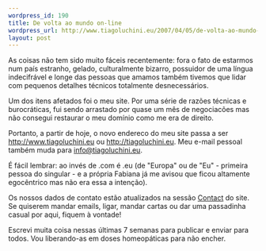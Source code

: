 ```yaml
--- 
wordpress_id: 190
title: De volta ao mundo on-line
wordpress_url: http://www.tiagoluchini.eu/2007/04/05/de-volta-ao-mundo-on-line/
layout: post
---
```

As coisas não tem sido muito fáceis recentemente: fora o fato de estarmos num país estranho, gelado, culturalmente bizarro, possuidor de uma língua indecifrável e longe das pessoas que amamos também tivemos que lidar com pequenos detalhes técnicos totalmente desnecessários.

Um dos itens afetados foi o meu site. Por uma série de razões técnicas e burocráticas, fui sendo arrastado por quase um mês de negociacões mas não consegui restaurar o meu domínio como me era de direito.

Portanto, a partir de hoje, o novo endereco do meu site passa a ser <http://www.tiagoluchini.eu> ou <http://tiagoluchini.eu>. Meu e-mail pessoal também muda para <info@tiagoluchini.eu>.

É fácil lembrar: ao invés de .com é .eu (de "Europa" ou de "Eu" - primeira pessoa do singular - e a própria Fabiana já me avisou que ficou altamente egocêntrico mas não era essa a intenção).

Os nossos dados de contato estão atualizados na sessão [Contact](/contact) do site. Se quiserem mandar emails, ligar, mandar cartas ou dar uma passadinha casual por aqui, fiquem à vontade!

Escrevi muita coisa nessas últimas 7 semanas para publicar e enviar para todos. Vou liberando-as em doses homeopáticas para não encher.

